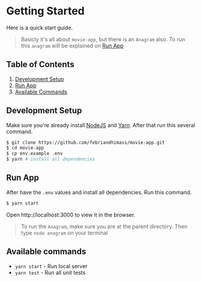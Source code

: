 # Getting Started

Here is a quick start guide. 

> Basicly it's all about `movie-app`, but there is an `Anagram` also. To run this `anagram` will be explained on [Run App](#run-app)

## Table of Contents

1. [Development Setup](#development-setup)
2. [Run App](#run-app)
3. [Available Commands](#available-commands)

## Development Setup

Make sure you're already install [NodeJS](https://nodejs.org/en/) and [Yarn](https://yarnpkg.com/en/). After that run this several command.

```bash
$ git clone https://github.com/febriandhimass/movie-app.git
$ cd movie-app
$ cp env.example .env
$ yarn # install all dependencies
```

## Run App

After have the `.env` values and install all dependencies. Run this command.

```bash
$ yarn start
```

Open http://localhost:3000 to view it in the browser.

> To run the `Anagram`, make sure you are at the parent directory. Then type `node anagram` on your terminal

## Available commands

- `yarn start` - Run local server
- `yarn test` - Run all unit tests